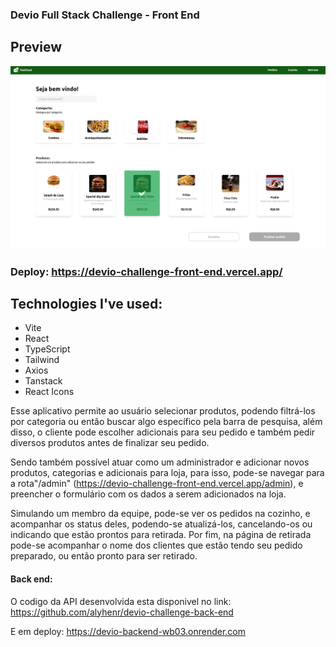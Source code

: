 ### Devio Full Stack Challenge - Front End

## Preview

![Alt text](./public/mainPage.png?raw=true "Title")

### Deploy: https://devio-challenge-front-end.vercel.app/

## Technologies I've used:

- Vite
- React
- TypeScript
- Tailwind
- Axios
- Tanstack
- React Icons

Esse aplicativo permite ao usuário selecionar produtos, podendo filtrá-los por categoria ou então buscar algo específico pela barra de pesquisa, além disso, o cliente pode escolher adicionais para seu pedido e também pedir diversos produtos antes de finalizar seu pedido.

Sendo também possível atuar como um administrador e adicionar novos produtos, categorias e adicionais para loja, para isso, pode-se navegar para a rota"/admin" (https://devio-challenge-front-end.vercel.app/admin), e preencher o formulário com os dados a serem adicionados na loja.

Simulando um membro da equipe, pode-se ver os pedidos na cozinho, e acompanhar os status deles, podendo-se atualizá-los, cancelando-os ou indicando que estão prontos para retirada. Por fim, na página de retirada pode-se acompanhar o nome dos clientes que estão tendo seu pedido preparado, ou então pronto para ser retirado.

#### Back end:

O codigo da API desenvolvida esta disponivel no link: https://github.com/alyhenr/devio-challenge-back-end

E em deploy: https://devio-backend-wb03.onrender.com
